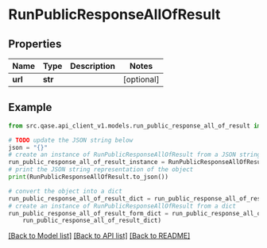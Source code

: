 # RunPublicResponseAllOfResult


## Properties

Name | Type | Description | Notes
------------ | ------------- | ------------- | -------------
**url** | **str** |  | [optional] 

## Example

```python
from src.qase.api_client_v1.models.run_public_response_all_of_result import RunPublicResponseAllOfResult

# TODO update the JSON string below
json = "{}"
# create an instance of RunPublicResponseAllOfResult from a JSON string
run_public_response_all_of_result_instance = RunPublicResponseAllOfResult.from_json(json)
# print the JSON string representation of the object
print(RunPublicResponseAllOfResult.to_json())

# convert the object into a dict
run_public_response_all_of_result_dict = run_public_response_all_of_result_instance.to_dict()
# create an instance of RunPublicResponseAllOfResult from a dict
run_public_response_all_of_result_form_dict = run_public_response_all_of_result.from_dict(
    run_public_response_all_of_result_dict)
```
[[Back to Model list]](../README.md#documentation-for-models) [[Back to API list]](../README.md#documentation-for-api-endpoints) [[Back to README]](../README.md)


